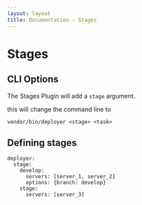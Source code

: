 ```yaml
---
layout: layout
title: Documentation - Stages
---
```

# Stages

## CLI Options

The Stages Plugin will add a `stage` argument.

this will change the command line to 

~~~
vendor/bin/deployer <stage> <task>
~~~

## Defining stages
~~~
deployer:
  stage:
    develop:
      servers: [server_1, server_2]
      options: {branch: develop}
    stage:
      servers: [server_3]
~~~